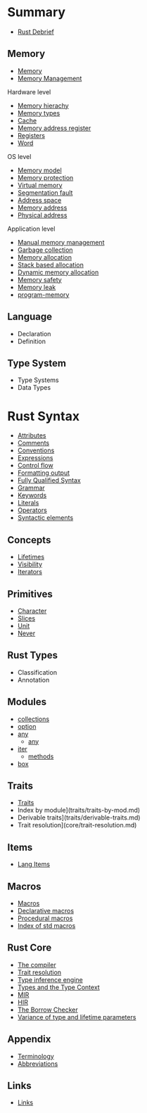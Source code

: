# Summary

- [Rust Debrief](README.md)


## Memory
- [Memory](cs/memory/README.md)
- [Memory Management](cs/memory/memory-management.md)

Hardware level
- [Memory hierachy](cs/memory/memory-hierarchy.md)
- [Memory types](cs/memory/memory-types.md)
- [Cache](cs/memory/cache.md)
- [Memory address register](cs/memory/mar.md)
- [Registers](cs/memory/registers.md)
- [Word](cs/memory/word.md)

OS level
- [Memory model](cs/memory/memory-model.md)
- [Memory protection](cs/memory/memory-protection.md)
- [Virtual memory](cs/memory/virtual-memory.md)
- [Segmentation fault](cs/memory/segmentation-fault.md)
- [Address space](cs/memory/address-space.md)
- [Memory address](cs/memory/memory-address.md)
- [Physical address](cs/memory/physical-address.md)

Application level
- [Manual memory management](cs/memory/memory-management-manual.md)
- [Garbage collection](cs/memory/memory-management-gc.md)
- [Memory allocation](cs/memory/memory-allocation.md)
- [Stack based allocation](cs/memory/memory-allocation-stack-based.md)
- [Dynamic memory allocation](cs/memory/memory-allocation-dynamic.md)
- [Memory safety](cs/memory/memory-safety.md)
- [Memory leak](cs/memory/memory-leak.md)
- [program-memory](cs/memory/program-memory.md)


## Language
- Declaration
- Definition

## Type System
- Type Systems
- Data Types


# Rust Syntax
- [Attributes](syntax/attributes.md)
- [Comments](syntax/comments.md)
- [Conventions](syntax/conventions.md)
- [Expressions](syntax/expressions.md)
- [Control flow](syntax/control-flow.md)
- [Formatting output](syntax/format.md)
- [Fully Qualified Syntax](syntax/fully-qualified-syntax.md)
- [Grammar](syntax/grammar.md)
- [Keywords](syntax/keywords.md)
- [Literals](syntax/literals.md)
- [Operators](syntax/operators.md)
- [Syntactic elements](syntax/syntactic-elements.md)


## Concepts
- [Lifetimes](concepts/lifetimes/lifetimes.md)
- [Visibility](concepts/visibility.md)
- [Iterators](concepts/iterators/iterators.md)

## Primitives
- [Character](primitives/char/char.md)
- [Slices](primitives/slice/slice.md)
- [Unit](primitives/unit/unit.md)
- [Never](primitives/never/never.md)

## Rust Types
- Classification
- Annotation

## Modules
- [collections](modules/collections/README.md)
- [option](modules/option/README.md)
- [any](modules/any/any.md)
  - [any](modules/any/any-trait.md)
- [iter](modules/iter/README.md)
  - [methods](modules/iter/methods-all.md)
- [box](modules/boxed/box.md)


## Traits
- [Traits](traits/README.md)
- Index by module](traits/traits-by-mod.md)
- Derivable traits](traits/derivable-traits.md)
- Trait resolution](core/trait-resolution.md)


## Items
- [Lang Items](items/README.md)


## Macros
- [Macros](macros/macro.md)
- [Declarative macros](macros/macro-declerative.md)
- [Procedural macros](macros/macro-procedural.md)
- [Index of std macros](macros/macro-index.md)


## Rust Core
- [The compiler](core/compiler.md)
- [Trait resolution](core/rustc/trait-resolution.md)
- [Type inference engine](core/rustc/type-inference-engine.md)
- [Types and the Type Context](core/rustc/types-and-the-type-context.md)
- [MIR](core/rustc/mir.md)
- [HIR](core/rustc/hir.md)
- [The Borrow Checker](core/rustc/borrow-checker.md)
- [Variance of type and lifetime parameters](core/rustc/variance-of-type-and-lifetime-parameters.md)


## Appendix
- [Terminology](appendix/terminology.md)
- [Abbreviations](appendix/abbreviations.md)

## Links
- [Links](links/README.md)

